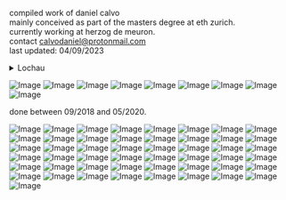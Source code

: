 compiled work of daniel calvo <br>
mainly conceived as part of the masters degree at eth zurich. <br>
currently working at herzog de meuron.<br>
contact [calvodaniel@protonmail.com](mailto:calvodaniel@protonmail.com)<br>
last updated: 04/09/2023

<details>
<summary>Lochau</summary>

<IMG src="/portfolio_2.jpg"/>
image left: Neue Fähre (proposed project)<br>
image top right: Point Cloud Alte Fähre<br>
image bottom right: Point Cloud Reused Elements, Alte Fähre<br> 

*The ferry is part of the collective memory of the inhabitants of Lochau. A place of everyday life and special occurences. The formed qualities hereof should be carried forward. Spatial configurations, circulation patterns, visual axis, materiality, colors, proportions and a choice of existing elements will be constituent for the Neue Fähre.*

*The main level is raised of the ground, as the deck of a ferry would be, and the access points are set where they already were. Both decks at the bow and stern comprise together with the upper deck, the public areas to be accessible at all time. These areas by themselves or in interaction with the restaurant, the workshop, and the square in front of the ferry, enable a manifold of possible uses.*

<IMG src="/portfolio_3.jpg"/>
image left: wooden structure and metalic bulwark, Holztragwerk und metallisches Schanzkleid<br>
image right: Neue Fähre (proposed project)<br>
</details>


![Image](/portfolio_4.jpg)
![Image](/portfolio_6.jpg)
![Image](/portfolio_7.jpg)
![Image](/portfolio_8.jpg)
![Image](/portfolio_9.jpg)
![Image](/portfolio_10.jpg)
![Image](/portfolio_11.jpg)
![Image](/portfolio_12.jpg)
![Image](/portfolio_13.jpg)

done between 09/2018 and 05/2020.<br>

![Image](/2008_danielcalvo_pf_1.jpg)
![Image](/2008_danielcalvo_pf_3.jpg)
![Image](/2008_danielcalvo_pf_4.jpg)
![Image](/2008_danielcalvo_pf_5.jpg)
![Image](/2008_danielcalvo_pf_6.jpg)
![Image](/2008_danielcalvo_pf_7.jpg)
![Image](/2008_danielcalvo_pf_8.jpg)
![Image](/2008_danielcalvo_pf_9.jpg)
![Image](/2008_danielcalvo_pf_10.jpg)
![Image](/2008_danielcalvo_pf_11.jpg)
![Image](/2008_danielcalvo_pf_13.jpg)
![Image](/2008_danielcalvo_pf_14.jpg)
![Image](/2008_danielcalvo_pf_15.jpg)
![Image](/2008_danielcalvo_pf_16.jpg)
![Image](/2008_danielcalvo_pf_17.jpg)
![Image](/2008_danielcalvo_pf_18.jpg)
![Image](/2008_danielcalvo_pf_19.jpg)
![Image](/2008_danielcalvo_pf_20.jpg)
![Image](/2008_danielcalvo_pf_22.jpg)
![Image](/2008_danielcalvo_pf_23.jpg)
![Image](/2008_danielcalvo_pf_24.jpg)
![Image](/2008_danielcalvo_pf_29.jpg)
![Image](/2008_danielcalvo_pf_30.jpg)
![Image](/2008_danielcalvo_pf_31.jpg)
![Image](/2008_danielcalvo_pf_32.jpg)
![Image](/2008_danielcalvo_pf_33.jpg)
![Image](/2008_danielcalvo_pf_37.jpg)
![Image](/2008_danielcalvo_pf_38.jpg)
![Image](/2008_danielcalvo_pf_39.jpg)
![Image](/2008_danielcalvo_pf_40.jpg)
![Image](/2008_danielcalvo_pf_41.jpg)
![Image](/2008_danielcalvo_pf_42.jpg)
![Image](/2008_danielcalvo_pf_43.jpg)
![Image](/2008_danielcalvo_pf_44.jpg)
![Image](/2008_danielcalvo_pf_45.jpg)
![Image](/2008_danielcalvo_pf_46.jpg)
![Image](/2008_danielcalvo_pf_47.jpg)
![Image](/2008_danielcalvo_pf_48.jpg)
![Image](/2008_danielcalvo_pf_49.jpg)
![Image](/2008_danielcalvo_pf_50.jpg)
![Image](/2008_danielcalvo_pf_51.jpg)
![Image](/2008_danielcalvo_pf_52.jpg)
![Image](/2008_danielcalvo_pf_53.jpg)
![Image](/2008_danielcalvo_pf_54.jpg)
![Image](/2008_danielcalvo_pf_55.jpg)
![Image](/2008_danielcalvo_pf_56.jpg)
![Image](/2008_danielcalvo_pf_57.jpg)
![Image](/2008_danielcalvo_pf_58.jpg)
![Image](/2008_danielcalvo_pf_59.jpg)
